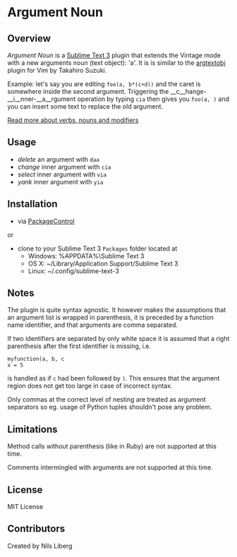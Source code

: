 Argument Noun
===========

Overview
--------

*Argument Noun* is a [Sublime Text 3](http://www.sublimetext.com/) plugin that extends the Vintage mode with a new arguments noun (text object): 'a'. It is is similar to the [argtextobj](http://www.vim.org/scripts/script.php?script_id=2699) plugin for Vim by Takahiro Suzuki.

Example: let's say you are editing `foo(a, b*(c+d))` and the caret is somewhere inside the second argument. Triggering the __c__hange-__i__nner-__a__rgument operation by typing `cia` then gives you `foo(a, )` and you can insert some text to replace the old argument.

[Read more about verbs, nouns and modifiers](http://yanpritzker.com/2011/12/16/learn-to-speak-vim-verbs-nouns-and-modifiers/)

Usage
-------

* _delete_ an argument with `daa`
* _change_ inner argument with `cia`
* _select_ inner argument with `via`
* _yank_ inner argument with `yia`

Installation
------------

* via [PackageControl](https://sublime.wbond.net/)

or

* clone to your Sublime Text 3 `Packages` folder located at
    * Windows: %APPDATA%\Sublime Text 3
    * OS X: ~/Library/Application Support/Sublime Text 3
    * Linux: ~/.config/sublime-text-3

Notes
----------

The plugin is quite syntax agnostic. It however makes the assumptions that an argument list is wrapped in parenthesis, it is preceded by a function name identifier, and that arguments are comma separated.

If two identifiers are separated by only white space it is assumed that a right parenthesis after the first identifier is missing, i.e.

    myfunction(a, b, c
    x = 5

is handled as if `c` had been followed by `)`. This ensures that the argument region does not get too large in case of incorrect syntax.

Only commas at the correct level of nesting are treated as argument separators so eg. usage of Python tuples shouldn't pose any problem.

Limitations
----------

Method calls without parenthesis (like in Ruby) are not supported at this time.

Comments intermingled with arguments are not supported at this time.

License
-----------

MIT License

Contributors
-----------

Created by Nils Liberg
